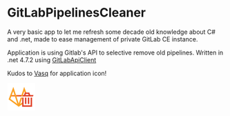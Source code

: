 # GitLabPipelinesCleaner

A very basic app to let me refresh some decade old knowledge about C# and .net, made to ease management of private GitLab CE instance.

Application is using Gitlab's API to selective remove old pipelines.
Written in .net 4.7.2 using [GitLabApiClient](https://github.com/nmklotas/GitLabApiClient)

Kudos to [Vasq](https://vaslogos.com/) for application icon!

<img src="https://github.com/Programistyk/GitLabPipelinesCleaner/raw/master/GitlabCleaner/GLC.svg" alt="GitLabPipelinesCleaner" width="64" height="64"/>
